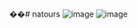 ��#   n a t o u r s 
 
![image](https://github.com/Tarun4572/natours/assets/81795770/8a1bde75-385c-492e-abb4-1c8827993bd2)
![image](https://github.com/Tarun4572/natours/assets/81795770/6924cdc4-a001-4786-b749-5af8aa74e79c)
